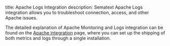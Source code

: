 title: Apache Logs Integration
description: Sematext Apache Logs integration allows you to troubleshoot connection, access, and other Apache issues.

The detailed explanation of Apache Monitoring and Logs integration can be found on the [Apache integration](https://sematext.com/docs/integration/apache-integration/) page, where you can set up the shipping of both metrics and logs through a single installation.
